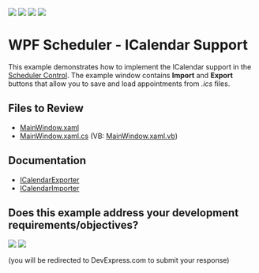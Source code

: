 <!-- default badges list -->
![](https://img.shields.io/endpoint?url=https://codecentral.devexpress.com/api/v1/VersionRange/180136347/18.2.3%2B)
[![](https://img.shields.io/badge/Open_in_DevExpress_Support_Center-FF7200?style=flat-square&logo=DevExpress&logoColor=white)](https://supportcenter.devexpress.com/ticket/details/T830440)
[![](https://img.shields.io/badge/📖_How_to_use_DevExpress_Examples-e9f6fc?style=flat-square)](https://docs.devexpress.com/GeneralInformation/403183)
[![](https://img.shields.io/badge/💬_Leave_Feedback-feecdd?style=flat-square)](#does-this-example-address-your-development-requirementsobjectives)
<!-- default badges end -->

# WPF Scheduler - ICalendar Support

This example demonstrates how to implement the ICalendar support in the [Scheduler Control](https://docs.devexpress.com/WPF/114881/controls-and-libraries/scheduler). The example window contains **Import** and **Export** buttons that allow you to save and load appointments from _.ics_ files.

## Files to Review

* [MainWindow.xaml](./CS/MainWindow.xaml)
* [MainWindow.xaml.cs](./CS/MainWindow.xaml.cs) (VB: [MainWindow.xaml.vb](./VB/MainWindow.xaml.vb))

## Documentation

* [ICalendarExporter](https://docs.devexpress.com/WPF/DevExpress.Xpf.Scheduling.iCalendar.ICalendarExporter)
* [ICalendarImporter](https://docs.devexpress.com/WPF/DevExpress.Xpf.Scheduling.iCalendar.ICalendarImporter)
<!-- feedback -->
## Does this example address your development requirements/objectives?

[<img src="https://www.devexpress.com/support/examples/i/yes-button.svg"/>](https://www.devexpress.com/support/examples/survey.xml?utm_source=github&utm_campaign=wpfscheduler-provide-icalendar-data-exchange-functionality&~~~was_helpful=yes) [<img src="https://www.devexpress.com/support/examples/i/no-button.svg"/>](https://www.devexpress.com/support/examples/survey.xml?utm_source=github&utm_campaign=wpfscheduler-provide-icalendar-data-exchange-functionality&~~~was_helpful=no)

(you will be redirected to DevExpress.com to submit your response)
<!-- feedback end -->
